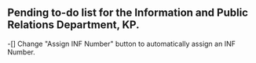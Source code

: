 ## Pending to-do list for the Information and Public Relations Department, KP.
-[] Change "Assign INF Number" button to automatically assign an INF Number.
